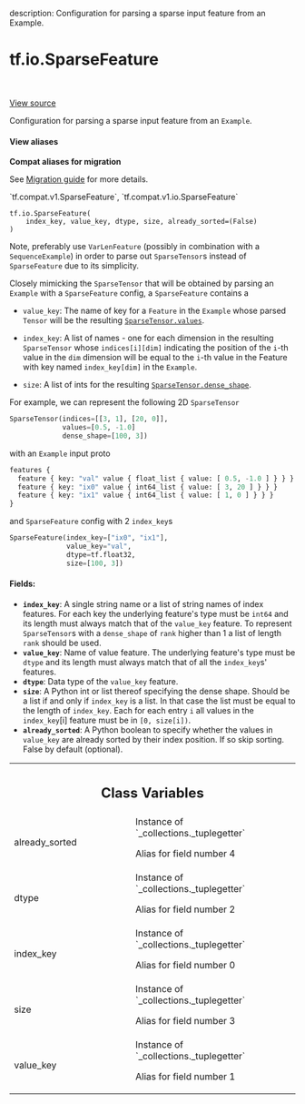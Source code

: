 description: Configuration for parsing a sparse input feature from an Example.

<div itemscope itemtype="http://developers.google.com/ReferenceObject">
<meta itemprop="name" content="tf.io.SparseFeature" />
<meta itemprop="path" content="Stable" />
<meta itemprop="property" content="__new__"/>
<meta itemprop="property" content="already_sorted"/>
<meta itemprop="property" content="dtype"/>
<meta itemprop="property" content="index_key"/>
<meta itemprop="property" content="size"/>
<meta itemprop="property" content="value_key"/>
</div>

# tf.io.SparseFeature

<!-- Insert buttons and diff -->

<table class="tfo-notebook-buttons tfo-api nocontent" align="left">

</table>

<a target="_blank" href="/code/stable/tensorflow/python/ops/parsing_config.py">View source</a>



Configuration for parsing a sparse input feature from an `Example`.

<section class="expandable">
  <h4 class="showalways">View aliases</h4>
  <p>
<b>Compat aliases for migration</b>
<p>See
<a href="https://www.tensorflow.org/guide/migrate">Migration guide</a> for
more details.</p>
<p>`tf.compat.v1.SparseFeature`, `tf.compat.v1.io.SparseFeature`</p>
</p>
</section>

<pre class="devsite-click-to-copy prettyprint lang-py tfo-signature-link">
<code>tf.io.SparseFeature(
    index_key, value_key, dtype, size, already_sorted=(False)
)
</code></pre>



<!-- Placeholder for "Used in" -->

Note, preferably use `VarLenFeature` (possibly in combination with a
`SequenceExample`) in order to parse out `SparseTensor`s instead of
`SparseFeature` due to its simplicity.

Closely mimicking the `SparseTensor` that will be obtained by parsing an
`Example` with a `SparseFeature` config, a `SparseFeature` contains a

* `value_key`: The name of key for a `Feature` in the `Example` whose parsed
  `Tensor` will be the resulting <a href="../../tf/sparse/SparseTensor.md#values"><code>SparseTensor.values</code></a>.

* `index_key`: A list of names - one for each dimension in the resulting
  `SparseTensor` whose `indices[i][dim]` indicating the position of
  the `i`-th value in the `dim` dimension will be equal to the `i`-th value in
  the Feature with key named `index_key[dim]` in the `Example`.

* `size`: A list of ints for the resulting <a href="../../tf/sparse/SparseTensor.md#dense_shape"><code>SparseTensor.dense_shape</code></a>.

For example, we can represent the following 2D `SparseTensor`

```python
SparseTensor(indices=[[3, 1], [20, 0]],
             values=[0.5, -1.0]
             dense_shape=[100, 3])
```

with an `Example` input proto

```python
features {
  feature { key: "val" value { float_list { value: [ 0.5, -1.0 ] } } }
  feature { key: "ix0" value { int64_list { value: [ 3, 20 ] } } }
  feature { key: "ix1" value { int64_list { value: [ 1, 0 ] } } }
}
```

and `SparseFeature` config with 2 `index_key`s

```python
SparseFeature(index_key=["ix0", "ix1"],
              value_key="val",
              dtype=tf.float32,
              size=[100, 3])
```

#### Fields:


* <b>`index_key`</b>: A single string name or a list of string names of index features.
  For each key the underlying feature's type must be `int64` and its length
  must always match that of the `value_key` feature.
  To represent `SparseTensor`s with a `dense_shape` of `rank` higher than 1
  a list of length `rank` should be used.
* <b>`value_key`</b>: Name of value feature.  The underlying feature's type must
  be `dtype` and its length must always match that of all the `index_key`s'
  features.
* <b>`dtype`</b>: Data type of the `value_key` feature.
* <b>`size`</b>: A Python int or list thereof specifying the dense shape. Should be a
  list if and only if `index_key` is a list. In that case the list must be
  equal to the length of `index_key`. Each for each entry `i` all values in
  the `index_key`[i] feature must be in `[0, size[i])`.
* <b>`already_sorted`</b>: A Python boolean to specify whether the values in
  `value_key` are already sorted by their index position. If so skip
  sorting. False by default (optional).




<!-- Tabular view -->
 <table class="responsive fixed orange">
<colgroup><col width="214px"><col></colgroup>
<tr><th colspan="2"><h2 class="add-link">Class Variables</h2></th></tr>

<tr>
<td>
already_sorted<a id="already_sorted"></a>
</td>
<td>
Instance of `_collections._tuplegetter`

Alias for field number 4
</td>
</tr><tr>
<td>
dtype<a id="dtype"></a>
</td>
<td>
Instance of `_collections._tuplegetter`

Alias for field number 2
</td>
</tr><tr>
<td>
index_key<a id="index_key"></a>
</td>
<td>
Instance of `_collections._tuplegetter`

Alias for field number 0
</td>
</tr><tr>
<td>
size<a id="size"></a>
</td>
<td>
Instance of `_collections._tuplegetter`

Alias for field number 3
</td>
</tr><tr>
<td>
value_key<a id="value_key"></a>
</td>
<td>
Instance of `_collections._tuplegetter`

Alias for field number 1
</td>
</tr>
</table>

